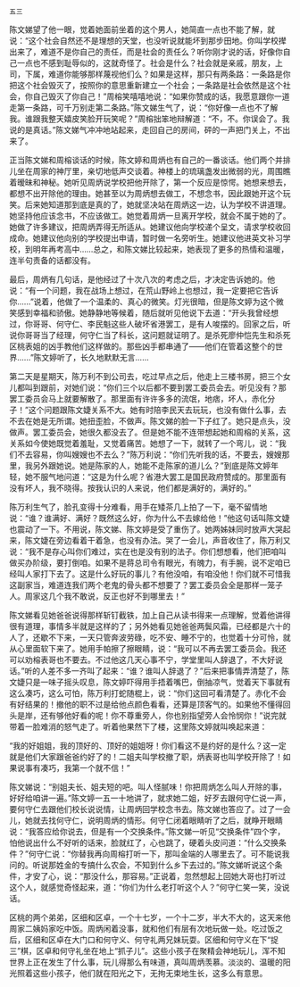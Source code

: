     五三 

   陈文娣望了他一眼，觉着她面前坐着的这个男人，她简直一点也不能了解，就说：“这个社会自然还不是理想的天堂，也没听说就能坏到那步田地。你叫学校撵出来了，难道不是你自己的责任，而是社会的责任么？听你刚才说的话，好像你自己一点也不感到耻辱似的，这就奇怪了。社会是什么？社会就是亲戚，朋友，上司，下属，难道你能够那样蔑视他们么？如果是这样，那只有两条路：一条路是你把这个社会毁灭了，按照你的意思重新建立一个社会；一条路是社会依然是这个社会，你自己毁灭了你自己！”周榕笑嘻嘻地说：“如果你赞成的话，我愿意跟你一道走第一条路，可千万别走第二条路。”陈文娣生气了，说：“你好像一点也不了解我。谁跟我整天嬉皮笑脸开玩笑呢？”周榕拙笨地辩解道：“不，不。你误会了。我说的是真话。”陈文娣气冲冲地站起来，走回自己的房间，砰的一声把门关上，不出来了。

   正当陈文娣和周榕谈话的时候，陈文婷和周炳也有自己的一番谈话。他们两个并排儿坐在周家的神厅里，亲切地低声交谈着。神楼上的琉璃盏发出微弱的光，周围瞧着暧昧和神秘。她听见周炳说学校把他开除了，第一个反应是惊愕。她想来想去，都想不出开除他的理由。她甚至以为周炳想去做工，不想念书，因此跟她开这个玩笑。后来她知道那到底是真的了，她就坚决站在周炳这一边，认为学校不讲道理。她坚持他应该念书，不应该做工。她觉着周炳一旦离开学校，就会不属于她的了。她做了许多建议，把周炳弄得无所适从。她建议他向学校递个呈文，请求学校收回成命。她建议他向别的学校提出申请，暂时做一名旁听生。她建议他进英文补习学校，到明年再考高中……总之，和陈文娣比较起来，她表现了更多的热情和温暖，连半句责备的话都没有。

   最后，周炳有几句话，是他经过了十次八次的考虑之后，才决定告诉她的。他说：“有一个问题，我在战场上想过，在荒山野岭上也想过，我一定要把它告诉你……”说着，他做了一个温柔的、真心的微笑。灯光很暗，但是陈文婷为这个微笑感到幸福和骄傲。她静静地等候着，随后就听见他说下去道：“开头我曾经想过，你哥哥、何守仁、李民魁这些人破坏省港罢工，是有人唆摆的。回家之后，听说你哥哥当了经理，何守仁当了科长，这问题就证明了。是杀死廖仲恺先生和杀死区桃表姐的凶手教他们这样做的。那些凶手都串通了——他们在管着这整个的世界……”陈文婷听了，长久地默默无言……

   第二天是星期天，陈万利不到公司去，吃过早点之后，他走上三楼书房，把三个女儿都叫到跟前，对她们说：“你们三个以后都不要到罢工委员会去。听见没有？那罢工委员会马上就要解散了。那里面有许许多多的流氓，地痞，坏人，赤化分子！”这个问题跟陈文婕关系不大。她有时陪李民天去玩玩，也没有做什么事，去不去在她是无所谓。她扭歪脸，不做声。陈文娣的脸一下子红了。她只是点头，没做声。罢工委员会，她很久都没去了。但是她不能不连带想起她和周榕的关系，这关系如今使她既觉着羞耻，又觉着痛苦。她想了一下，就转了一个弯儿，说：“我们不去容易，你叫嫂嫂也不去么？”陈万利说：“你们先听我的话，不要去，嫂嫂那里，我另外跟她说。她是陈家的人，她能不走陈家的道儿么？”到底是陈文婷年轻，她不服气地问道：“这是为什么呢？省港大罢工是国民政府赞成的。那里面有没有坏人，我不晓得。按我认识的人来说，他们都是满好的，满好的。”

   陈万利生气了，脸孔变得十分难看，用手在矮茶几上拍了一下，毫不留情地说：“谁？谁满好、满好？既然这么好，你为什么不去嫁给他！”他这句话叫陈文婕也震动了一下。不用说，陈文娣、陈文婷是受了重伤了。她两姊妹同时放声大哭起来，陈文婕在旁边看着干着急，也没有办法。哭了一会儿，声音收住了，陈万利又说：“我不是存心叫你们难过，实在也是没有别的法子。你们想想看，他们把咱叫做买办阶级，要打倒咱。如果不是蒋总司令有眼光，有魄力，有手腕，说不定咱已经叫人家打下去了。这是什么好玩的事儿？有他没咱，有咱没他！你们就不可惜我这副家当，难道连我们两个老鬼的骨头都不想要了？罢工委员会全是那样一笼子人。周家这几个我不敢说，反正也好不到哪里去！”

   陈文娣看见她爸爸说得那样斩钉截铁，加上自己从读书得来一点理解，觉着他讲得很有道理，事情多半就是这样的了；另外她看见她爸爸两鬓风霜，已经都是六十的人了，还歇不下来，一天只管奔波劳碌，吃不安、睡不宁的，也觉着十分可怜，就从心里面软下来了。她用手帕擦了擦眼睛，说：“我可以不再去罢工委员会。我还可以劝榕表哥也不要去。不过他这几天心事不宁，学堂里叫人辞退了，不大好说话。”听的人差不多一齐叫了起来：“谁？谁叫人辞退了？”后来把事情弄清楚了，陈文婕只是一味子摇头叹息，陈文婷吓得用手捂着嘴巴，倒抽凉气，觉着天下事就有这么凑巧，这么可怕，陈万利打蛇随棍上，说：“你们这回可看清楚了。赤化不会有好结果的！撤他的职不过是给他点颜色看看，还算是顶客气的。如果他不懂得回头是岸，还有够他好看的呢！你不尊重旁人，你也别指望旁人会怜悯你！”说完就带着一脸难消的怒气走了。听着他果然下了楼，这里陈文婷就叫唤起来道：

   “我的好姐姐，我的顶好的、顶好的姐姐呀！你们看这不是约好的是什么？这一定就是他们大家跟爸爸约好了的！二姐夫叫学校撤了职，炳表哥也叫学校开除了！如果说事有凑巧，我第一个就不信！”

   陈文娣说：“别姐夫长、姐夫短的吧。叫人怪腻味！你把周炳怎么叫人开除的事，好好给咱讲一遍。”陈文婷一五一十地讲了，就求她二姐，好歹去跟何守仁说一声，要何守仁去跟他们校长说说情，让周炳回学校念书去。陈文娣也答应了。过了一会儿，她就去找何守仁，说明周炳的情形。何守仁闭着眼睛听了之后，就睁开眼睛说：“我答应给你说去，但是有一个交换条件。”陈文娣一听见“交换条件”四个字，怕他说出什么不好听的话来，脸就红了，心也跳了，硬着头皮问道：“什么交换条件？”何守仁说：“你替我再向周榕打听一下，那叫金端的人哪里去了。可不能说我问的。听说那姓金的专搞什么农会，不知到什么乡下去过的。”陈文娣听说这个条件，才安了心，说：“那没什么，那容易。”正说着，忽然想起上回她大哥也打听过这个人，就感觉奇怪起来，道：“你们为什么老打听这个人？”何守仁笑一笑，没说话。

   区桃的两个弟弟，区细和区卓，一个十七岁，一个十二岁，半大不大的，这天来他周家二姨妈家吃中饭。周炳闲着没事，就和他们有层有次地玩做一处。吃过饭之后，区细和区卓在大门口和何守义、何守礼两兄妹玩耍。区细和何守义在下“捉三”棋，区卓和何守礼坐在地上“抓子儿”。这些小孩子在聚精会神地玩儿，浑不知世界上正在发生了什么事，玩儿得那么有味道，真叫周炳羡慕。淡淡的、温暖的阳光照着这些小孩子，他们就在阳光之下，无拘无束地生长，这多么有意思。

